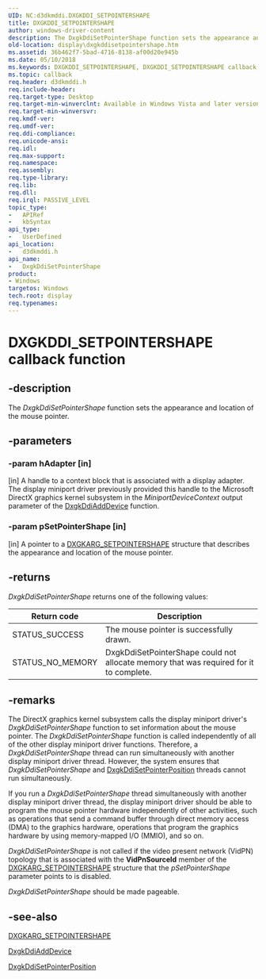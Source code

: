 ```yaml
---
UID: NC:d3dkmddi.DXGKDDI_SETPOINTERSHAPE
title: DXGKDDI_SETPOINTERSHAPE
author: windows-driver-content
description: The DxgkDdiSetPointerShape function sets the appearance and location of the mouse pointer.
old-location: display\dxgkddisetpointershape.htm
ms.assetid: 36b462f7-5bad-4716-8138-af00d20e945b
ms.date: 05/10/2018
ms.keywords: DXGKDDI_SETPOINTERSHAPE, DXGKDDI_SETPOINTERSHAPE callback, DmFunctions_39ac69a2-f8dc-4704-b5ab-d57d83685071.xml, DxgkDdiSetPointerShape, DxgkDdiSetPointerShape callback function [Display Devices], d3dkmddi/DxgkDdiSetPointerShape, display.dxgkddisetpointershape
ms.topic: callback
req.header: d3dkmddi.h
req.include-header: 
req.target-type: Desktop
req.target-min-winverclnt: Available in Windows Vista and later versions of the Windows operating systems.
req.target-min-winversvr: 
req.kmdf-ver: 
req.umdf-ver: 
req.ddi-compliance: 
req.unicode-ansi: 
req.idl: 
req.max-support: 
req.namespace: 
req.assembly: 
req.type-library: 
req.lib: 
req.dll: 
req.irql: PASSIVE_LEVEL
topic_type:
-	APIRef
-	kbSyntax
api_type:
-	UserDefined
api_location:
-	d3dkmddi.h
api_name:
-	DxgkDdiSetPointerShape
product:
- Windows
targetos: Windows
tech.root: display
req.typenames: 
---
```


# DXGKDDI_SETPOINTERSHAPE callback function


## -description


The <i>DxgkDdiSetPointerShape</i> function sets the appearance and location of the mouse pointer.


## -parameters




### -param hAdapter [in]

[in] A handle to a context block that is associated with a display adapter. The display miniport driver previously provided this handle to the Microsoft DirectX graphics kernel subsystem in the <i>MiniportDeviceContext</i> output parameter of the <a href="https://msdn.microsoft.com/5fd4046f-54c3-4dfc-8d51-0d9ebcde0bea">DxgkDdiAddDevice</a> function.


### -param pSetPointerShape [in]

[in] A pointer to a <a href="https://msdn.microsoft.com/library/windows/hardware/ff559481">DXGKARG_SETPOINTERSHAPE</a> structure that describes the appearance and location of the mouse pointer.


## -returns



<i>DxgkDdiSetPointerShape</i> returns one of the following values:

|Return code|Description|
|--- |--- |
|STATUS_SUCCESS|The mouse pointer is successfully drawn.|
|STATUS_NO_MEMORY|DxgkDdiSetPointerShape could not allocate memory that was required for it to complete.|


## -remarks



The DirectX graphics kernel subsystem calls the display miniport driver's <i>DxgkDdiSetPointerShape</i> function to set information about the mouse pointer. The <i>DxgkDdiSetPointerShape</i> function is called independently of all of the other display miniport driver functions. Therefore, a <i>DxgkDdiSetPointerShape</i> thread can run simultaneously with another display miniport driver thread. However, the system ensures that <i>DxgkDdiSetPointerShape</i> and <a href="https://msdn.microsoft.com/b30e4f19-068c-4ab0-a2e9-b1f57592be1c">DxgkDdiSetPointerPosition</a> threads cannot run simultaneously. 

If you run a <i>DxgkDdiSetPointerShape</i> thread simultaneously with another display miniport driver thread, the display miniport driver should be able to program the mouse pointer hardware independently of other activities, such as operations that send a command buffer through direct memory access (DMA) to the graphics hardware, operations that program the graphics hardware by using memory-mapped I/O (MMIO), and so on.

<i>DxgkDdiSetPointerShape</i> is not called if the video present network (VidPN) topology that is associated with the <b>VidPnSourceId</b> member of the <a href="https://msdn.microsoft.com/library/windows/hardware/ff559481">DXGKARG_SETPOINTERSHAPE</a> structure that the <i>pSetPointerShape</i> parameter points to is disabled.

<i>DxgkDdiSetPointerShape</i> should be made pageable.




## -see-also




<a href="https://msdn.microsoft.com/library/windows/hardware/ff559481">DXGKARG_SETPOINTERSHAPE</a>



<a href="https://msdn.microsoft.com/5fd4046f-54c3-4dfc-8d51-0d9ebcde0bea">DxgkDdiAddDevice</a>



<a href="https://msdn.microsoft.com/b30e4f19-068c-4ab0-a2e9-b1f57592be1c">DxgkDdiSetPointerPosition</a>
 

 

